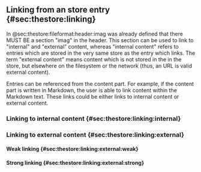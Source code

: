## Linking from an store entry {#sec:thestore:linking}

In @sec:thestore:fileformat:header:imag was already defined that there MUST BE a
section "imag" in the header. This section can be used to link to "internal" and
"external" content, whereas "internal content" refers to entries which are
stored in the very same store as the entry which links.
The term "external content" means content which is not stored in the in the
store, but elsewhere on the filesystem or the network (thus, an URL is valid
external content).

Entries can be referenced from the content part. For example, if the content
part is written in Markdown, the user is able to link content within the
Markdown text.
These links could be either links to internal content or external content.

### Linking to internal content {#sec:thestore:linking:internal}

### Linking to external content {#sec:thestore:linking:external}

#### Weak linking {#sec:thestore:linking:external:weak}

#### Strong linking {#sec:thestore:linking:external:strong}

